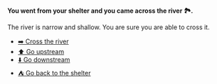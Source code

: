 **You went from your shelter and you came across the river 🏞️.**

The river is narrow and shallow. You are sure you are able to cross it.

- [➡️ Cross the river](8-1.md)
- [⬆️ Go upstream](8-2.md)
- [⬇️ Go downstream](8-3.md)
- [⛺ Go back to the shelter](../7/7-4.md)
